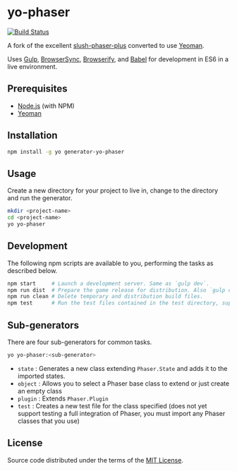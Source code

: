 yo-phaser
===============

[![Build Status](https://travis-ci.org/pparke/slush-phaser-plus.svg?branch=master)](https://travis-ci.org/pparke/slush-phaser-plus)

A fork of the excellent [slush-phaser-plus](https://github.com/rblopes/slush-phaser-plus) converted to use [Yeoman](http://yeoman.io/).

Uses [Gulp](http://gulpjs.com/), [BrowserSync](http://www.browsersync.io/), [Browserify](http://browserify.org/), and [Babel](https://babeljs.io/) for development in ES6 in a live environment.

Prerequisites
-------------
* [Node.js](http://nodejs.org/) (with NPM)
* [Yeoman](http://yeoman.io/)

Installation
------------
```sh
npm install -g yo generator-yo-phaser
```

Usage
-----
Create a new directory for your project to live in, change to the directory and run the generator.

```sh
mkdir <project-name>
cd <project-name>
yo yo-phaser
```

Development
-----------
The following npm scripts are available to you, performing the tasks as described below.

```sh
npm start     # Launch a development server. Same as `gulp dev`.
npm run dist  # Prepare the game release for distribution. Also `gulp dist`.
npm run clean # Delete temporary and distribution build files.
npm test      # Run the test files contained in the test directory, supports es6 syntax
```

Sub-generators
--------------
There are four sub-generators for common tasks.

```sh
yo yo-phaser:<sub-generator>
```

* `state`   : Generates a new class extending `Phaser.State` and adds it to the imported states.
* `object`  : Allows you to select a Phaser base class to extend or just create an empty class
* `plugin`  : Extends `Phaser.Plugin`
* `test`    : Creates a new test file for the class specified (does not yet support testing a full integration of Phaser, you must import any Phaser classes that you use)

License
-------

Source code distributed under the terms of the [MIT License](LICENSE).
